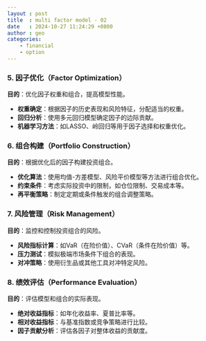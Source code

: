```yaml
---  
layout : post
title  : multi factor model - 02
date   : 2024-10-27 11:24:29 +0800
author : geo
categories: 
    - financial
    - option
---
```


### 5. 因子优化（Factor Optimization）

**目的**：优化因子权重和组合，提高模型性能。

- **权重确定**：根据因子的历史表现和风险特征，分配适当的权重。
- **回归分析**：使用多元回归模型确定因子的边际贡献。
- **机器学习方法**：如LASSO、岭回归等用于因子选择和权重优化。

### 6. 组合构建（Portfolio Construction）

**目的**：根据优化后的因子构建投资组合。

- **优化算法**：使用均值-方差模型、风险平价模型等方法进行组合优化。
- **约束条件**：考虑实际投资中的限制，如仓位限制、交易成本等。
- **再平衡策略**：制定定期或条件触发的组合调整策略。

### 7. 风险管理（Risk Management）

**目的**：监控和控制投资组合的风险。

- **风险指标计算**：如VaR（在险价值）、CVaR（条件在险价值）等。
- **压力测试**：模拟极端市场条件下组合的表现。
- **对冲策略**：使用衍生品或其他工具对冲特定风险。

### 8. 绩效评估（Performance Evaluation）

**目的**：评估模型和组合的实际表现。

- **绝对收益指标**：如年化收益率、夏普比率等。
- **相对收益指标**：与基准指数或竞争策略进行比较。
- **因子贡献分析**：评估各因子对整体收益的贡献度。